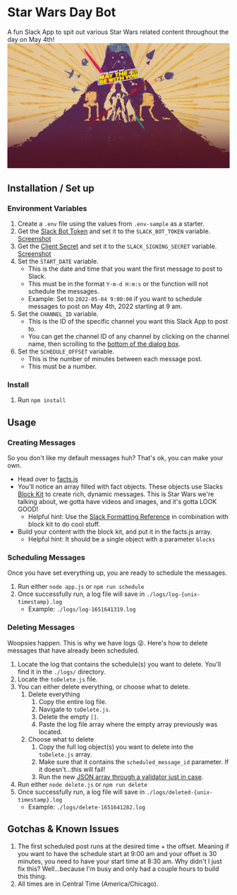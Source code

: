 # Star Wars Day Bot
A fun Slack App to spit out various Star Wars related content throughout the day on May 4th!
![May the 4th be With You!](./readme/may-the-4th-be-with-you-bg.jpeg)

## Installation / Set up
### Environment Variables
1. Create a `.env` file using the values from `.env-sample` as a starter.
2. Get the [Slack Bot Token](https://api.slack.com/apps/A03EA4GSY6M/oauth?success=1#bot-token-container) and set it to the `SLACK_BOT_TOKEN` variable. [Screenshot](./readme/bot-token.png)
3. Get the [Client Secret](https://api.slack.com/apps/A03EA4GSY6M/general?#change_secret_form_3486152916225) and set it to the `SLACK_SIGNING_SECRET` variable. [Screenshot](./readme/client-secret.png)
4. Set the `START_DATE` variable.
    * This is the date and time that you want the first message to post to Slack. 
    * This must be in the format `Y-m-d H:m:s` or the function will not schedule the messages. 
    * Example: Set to `2022-05-04 9:00:00` if you want to schedule messages to post on May 4th, 2022 starting at 9 am.
5. Set the `CHANNEL_ID` variable.
    * This is the ID of the specific channel you want this Slack App to post to. 
    * You can get the channel ID of any channel by clicking on the channel name, then scrolling to the [bottom of the dialog box](./readme/channel-id.png).
6. Set the `SCHEDULE_OFFSET` variable.
    * This is the number of minutes between each message post.
    * This must be a number.

### Install
1. Run `npm install`

## Usage

### Creating Messages
So you don't like my default messages huh? That's ok, you can make your own.

* Head over to [facts.js](./facts.js)
* You'll notice an array filled with fact objects. These objects use Slacks [Block Kit](https://api.slack.com/block-kit) to create rich, dynamic messages. This is Star Wars we're talking about, we gotta have videos and images, and it's gotta LOOK GOOD!
  * Helpful hint: Use the [Slack Formatting Reference](https://api.slack.com/reference/surfaces/formatting) in combination with block kit to do cool stuff.
* Build your content with the block kit, and put it in the facts.js array.
  * Helpful hint: It should be a single object with a parameter `blocks`

### Scheduling Messages
Once you have set everything up, you are ready to schedule the messages.
1. Run either `node app.js` or `npm run schedule`
2. Once successfully run, a log file will save in `./logs/log-{unix-timestamp}.log`
    * Example: `./logs/log-1651641319.log`

### Deleting Messages
Woopsies happen. This is why we have logs 😜.
Here's how to delete messages that have already been scheduled.
1. Locate the log that contains the schedule(s) you want to delete. You'll find it in the `./logs/` directory.
2. Locate the `toDelete.js` file.
3. You can either delete everything, or choose what to delete.
    1. Delete everything
       1. Copy the entire log file.
       2. Navigate to `toDelete.js`.
       3. Delete the empty `[]`.
       4. Paste the log file array where the empty array previously was located.
    2. Choose what to delete
       1. Copy the full log object(s) you want to delete into the `toDelete.js` array. 
       2. Make sure that it contains the `scheduled_message_id` parameter. If it doesn't...this will fail!
       3. Run the new [JSON array through a validator just in case](https://jsonlint.com/).
4. Run either `node delete.js` or `npm run delete`
5. Once successfully run, a log file will save in `./logs/deleted-{unix-timestamp}.log`
   * Example: `./logs/delete-1651641282.log`

## Gotchas & Known Issues
1. The first scheduled post runs at the desired time + the offset. Meaning if you want to have the schedule start at 9:00 am and your offset is 30 minutes, you need to have your start time at 8:30 am. Why didn't I just fix this? Well...because I'm busy and only had a couple hours to build this thing.
2. All times are in Central Time (America/Chicago).
